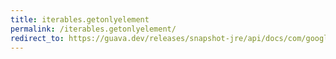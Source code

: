 ```yaml
---
title: iterables.getonlyelement
permalink: /iterables.getonlyelement/
redirect_to: https://guava.dev/releases/snapshot-jre/api/docs/com/google/common/collect/Iterables.html#getOnlyElement-java.lang.Iterable-
---
```

